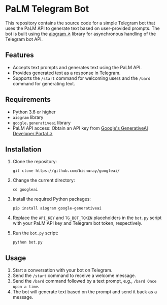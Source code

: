 # PaLM Telegram Bot

This repository contains the source code for a simple Telegram bot that uses the PaLM API to generate text based on user-provided prompts. The bot is built using the [aiogram ↗](https://docs.aiogram.dev/en/latest/dispatcher.html) library for asynchronous handling of the Telegram bot API.

## Features

- Accepts text prompts and generates text using the PaLM API.
- Provides generated text as a response in Telegram.
- Supports the `/start` command for welcoming users and the `/bard` command for generating text.

## Requirements

- Python 3.6 or higher
- `aiogram` library
- `google.generativeai` library
- PaLM API access: Obtain an API key from [Google's GenerativeAI Developer Portal ↗](https://developers.generativeai.google/)

## Installation

1. Clone the repository:

   `````
   git clone https://github.com/bisnuray/googleai/

2. Change the current directory:

   ````
   cd googleai
   ````

3. Install the required Python packages:

   ````
   pip install aiogram google-generativeai
   ````

4. Replace the `API_KEY` and `TG_BOT_TOKEN` placeholders in the `bot.py` script with your PaLM API key and Telegram bot token, respectively.

5. Run the `bot.py` script:

   ````
   python bot.py
   ````

## Usage

1. Start a conversation with your bot on Telegram.
2. Send the `/start` command to receive a welcome message.
3. Send the `/bard` command followed by a text prompt, e.g., `/bard Once upon a time`.
4. The bot will generate text based on the prompt and send it back as a message.
